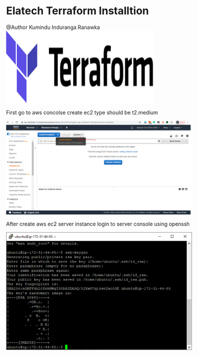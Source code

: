 # Elatech Terraform Installtion  
@Author Kumindu Induranga Ranawka  
<img align="center" width="400" height="200" src="https://github.com/CloudAndContainer/Projects/blob/master/Screen%20Shots/download.png">

First go to aws concolse create ec2 type should be t2.medium  

![Terraform Image 2](https://github.com/CloudAndContainer/Projects/blob/master/Screen%20Shots/Image-01.png)


After create aws ec2 server instance login to server console using openssh 

![Terraform Image 3](https://github.com/CloudAndContainer/Projects/blob/master/Screen%20Shots/ssh.PNG)

